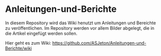 # Anleitungen-und-Berichte

In diesem Repository wird das Wiki henutzt um Anleitungen und Bereichte zu veröffentlichen.
Im Repository werden vor allem Bilder abgelegt, die in die Artikel eingefügt werden sollen.

Hier geht es zum Wiki: https://github.com/ASJeton/Anleitungen-und-Berichte/wiki

